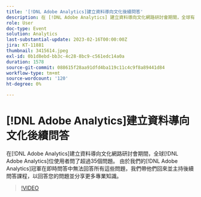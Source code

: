 ```yaml
---
title: '[!DNL Adobe Analytics]建立資料導向文化後續問答'
description: 在 [!DNL Adobe Analytics] 建立資料導向文化網路研討會期間，全球有 [!DNL Adobe Analytics] 位使用者問了超過35個問題。 由於我們的 [!DNL Adobe Analytics] 冠軍在即時問答中無法回答所有這些問題，我們帶他們回來並主持後續問答課程，以回答您的問題並分享更多專業知識。
role: User
doc-type: Event
solution: Analytics
last-substantial-update: 2023-02-16T00:00:00Z
jira: KT-11881
thumbnail: 3415614.jpeg
exl-id: 0b1d8ebd-bb3c-4c28-8bc9-c561edc14a0a
duration: 1578
source-git-commit: 088615f28aa91dfd4ba119c11c4c9f8a89441d84
workflow-type: tm+mt
source-wordcount: '120'
ht-degree: 0%

---
```


# [!DNL Adobe Analytics]建立資料導向文化後續問答

在[!DNL Adobe Analytics]建立資料導向文化網路研討會期間，全球[!DNL Adobe Analytics]位使用者問了超過35個問題。 由於我們的[!DNL Adobe Analytics]冠軍在即時問答中無法回答所有這些問題，我們帶他們回來並主持後續問答課程，以回答您的問題並分享更多專業知識。

>[!VIDEO](https://video.tv.adobe.com/v/3415614/?quality=12&learn=on)

